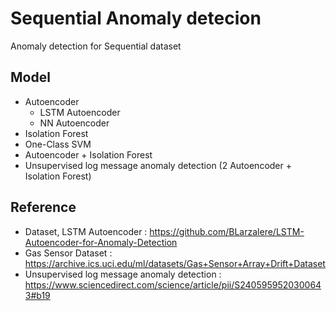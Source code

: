 # Sequential Anomaly detecion

Anomaly detection for Sequential dataset

## Model

* Autoencoder
  * LSTM Autoencoder
  * NN Autoencoder 
* Isolation Forest
* One-Class SVM
* Autoencoder + Isolation Forest
* Unsupervised log message anomaly detection (2 Autoencoder + Isolation Forest)


## Reference
* Dataset, LSTM Autoencoder : https://github.com/BLarzalere/LSTM-Autoencoder-for-Anomaly-Detection
* Gas Sensor Dataset : https://archive.ics.uci.edu/ml/datasets/Gas+Sensor+Array+Drift+Dataset
* Unsupervised log message anomaly detection : https://www.sciencedirect.com/science/article/pii/S2405959520300643#b19
